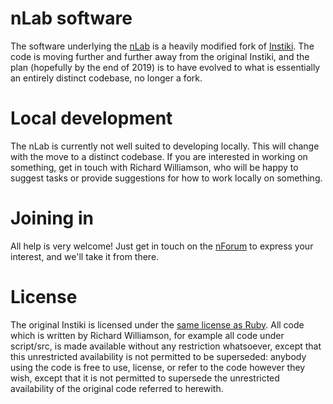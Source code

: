 nLab software
=============

The software underlying the [nLab](https://ncatlab.org/nlab/show/HomePage) is a heavily modified fork of [Instiki](https://github.com/parasew/instiki). The code is moving further and further away from the original Instiki, and the plan (hopefully by the end of 2019) is to have evolved to what is essentially an entirely distinct codebase, no longer a fork.

Local development
=================

The nLab is currently not well suited to developing locally. This will change with the move to a distinct codebase. If you are interested in working on something, get in touch with Richard Williamson, who will be happy to suggest tasks or provide suggestions for how to work locally on something.

Joining in
==========

All help is very welcome! Just get in touch on the [nForum](https://nforum.ncatlab.org/) to express your interest, and we'll take it from there.

License
=======

The original Instiki is licensed under the [same license as Ruby](https://www.ruby-lang.org/en/about/license.txt). All code which is written by Richard Williamson, for example all code under script/src, is made available without any restriction whatsoever, except that this unrestricted availability is not permitted to be superseded: anybody using the code is free to use, license, or refer to the code however they wish, except that it is not permitted to supersede the unrestricted availability of the original code referred to herewith.


